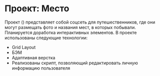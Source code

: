 # Проект: Место

Проект () представляет собой соцсеть для путешественников, где они могут размещать фото и названия мест, в которых побывали. Планируется доработка интерактивных элементов. 
В проекте использованы следующие технологии:
* Grid Layout
* БЭМ
* Адаптивная верстка
* Реализованы скрипт, позволяющий редактировать личную информацию пользователя
